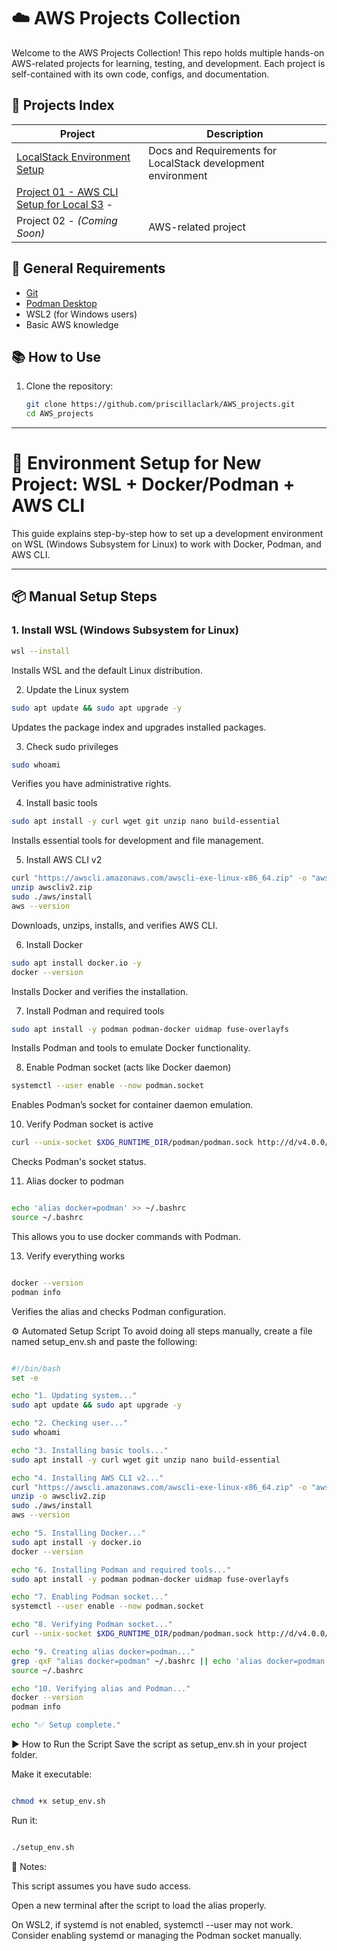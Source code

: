 # ☁️ AWS Projects Collection

Welcome to the AWS Projects Collection! This repo holds multiple hands-on AWS-related projects for learning, testing, and development. Each project is self-contained with its own code, configs, and documentation.

## 📁 Projects Index

| Project | Description |
|---------|-------------|
| [LocalStack Environment Setup](./setup-localstack) | Docs and Requirements for LocalStack development environment |
| [Project 01 - AWS CLI Setup for Local S3](./project01-s3-cli) - |  |
| Project 02 - *(Coming Soon)* | AWS-related project |

## 🧰 General Requirements

- [Git](https://git-scm.com/)
- [Podman Desktop](https://podman-desktop.io/downloads/windows)
- WSL2 (for Windows users)
- Basic AWS knowledge

## 📚 How to Use

1. Clone the repository:
   ```bash
   git clone https://github.com/priscillaclark/AWS_projects.git
   cd AWS_projects
______________________________________________________________________

# 🧰 Environment Setup for New Project: WSL + Docker/Podman + AWS CLI

This guide explains step-by-step how to set up a development environment on WSL (Windows Subsystem for Linux) to work with Docker, Podman, and AWS CLI.

---

## 📦 Manual Setup Steps

### 1. Install WSL (Windows Subsystem for Linux)

```bash
wsl --install
```
Installs WSL and the default Linux distribution.

2. Update the Linux system
```bash
sudo apt update && sudo apt upgrade -y
```
Updates the package index and upgrades installed packages.

3. Check sudo privileges
```bash
sudo whoami
```
Verifies you have administrative rights.

4. Install basic tools
```bash
sudo apt install -y curl wget git unzip nano build-essential
```
Installs essential tools for development and file management.

5. Install AWS CLI v2
```bash
curl "https://awscli.amazonaws.com/awscli-exe-linux-x86_64.zip" -o "awscliv2.zip"
unzip awscliv2.zip
sudo ./aws/install
aws --version
```
Downloads, unzips, installs, and verifies AWS CLI.

6. Install Docker
```bash
sudo apt install docker.io -y
docker --version
```
Installs Docker and verifies the installation.

7. Install Podman and required tools
```bash
sudo apt install -y podman podman-docker uidmap fuse-overlayfs
```
Installs Podman and tools to emulate Docker functionality.

8. Enable Podman socket (acts like Docker daemon)
```bash
systemctl --user enable --now podman.socket
```
Enables Podman’s socket for container daemon emulation.

10. Verify Podman socket is active
```bash
curl --unix-socket $XDG_RUNTIME_DIR/podman/podman.sock http://d/v4.0.0/libpod/info
```
Checks Podman's socket status.


11. Alias docker to podman
```bash

echo 'alias docker=podman' >> ~/.bashrc
source ~/.bashrc
```
This allows you to use docker commands with Podman.

13. Verify everything works
```bash

docker --version
podman info
```
Verifies the alias and checks Podman configuration.

⚙️ Automated Setup Script
To avoid doing all steps manually, create a file named setup_env.sh and paste the following:

```bash

#!/bin/bash
set -e

echo "1. Updating system..."
sudo apt update && sudo apt upgrade -y

echo "2. Checking user..."
sudo whoami

echo "3. Installing basic tools..."
sudo apt install -y curl wget git unzip nano build-essential

echo "4. Installing AWS CLI v2..."
curl "https://awscli.amazonaws.com/awscli-exe-linux-x86_64.zip" -o "awscliv2.zip"
unzip -o awscliv2.zip
sudo ./aws/install
aws --version

echo "5. Installing Docker..."
sudo apt install -y docker.io
docker --version

echo "6. Installing Podman and required tools..."
sudo apt install -y podman podman-docker uidmap fuse-overlayfs

echo "7. Enabling Podman socket..."
systemctl --user enable --now podman.socket

echo "8. Verifying Podman socket..."
curl --unix-socket $XDG_RUNTIME_DIR/podman/podman.sock http://d/v4.0.0/libpod/info

echo "9. Creating alias docker=podman..."
grep -qxF "alias docker=podman" ~/.bashrc || echo 'alias docker=podman' >> ~/.bashrc
source ~/.bashrc

echo "10. Verifying alias and Podman..."
docker --version
podman info

echo "✅ Setup complete."
```

▶️ How to Run the Script
Save the script as setup_env.sh in your project folder.

Make it executable:

```bash

chmod +x setup_env.sh
```
Run it:

```bash

./setup_env.sh
```
📌 Notes:

This script assumes you have sudo access.

Open a new terminal after the script to load the alias properly.

On WSL2, if systemd is not enabled, systemctl --user may not work. Consider enabling systemd or managing the Podman socket manually.


